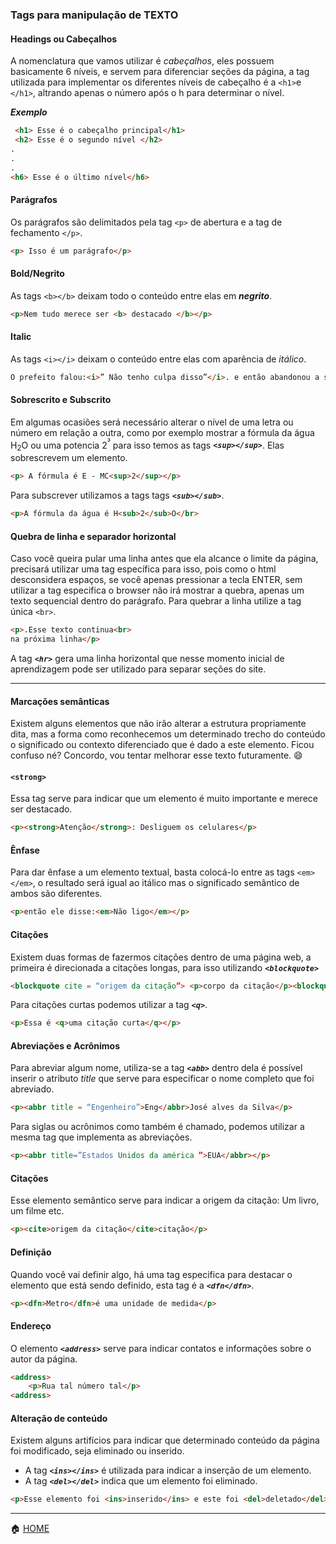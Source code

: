 ### Tags para manipulação de TEXTO
#### Headings ou Cabeçalhos
A nomenclatura que vamos utilizar é *cabeçalhos*, eles possuem basicamente 6 níveis, e servem para diferenciar seções da página, a tag utilizada 
para implementar os diferentes níveis de cabeçalho é a ```<h1>```e ```</h1>```, altrando apenas o número após o h para determinar o nível.


***Exemplo***
```html
 <h1> Esse é o cabeçalho principal</h1>
 <h2> Esse é o segundo nível </h2>
.
.
.
<h6> Esse é o último nível</h6>
```

#### Parágrafos
Os parágrafos são delimitados pela tag ```<p>``` de abertura e a tag de fechamento ```</p>```.
```html
<p> Isso é um parágrafo</p>
```

#### Bold/Negrito 
As tags ```<b></b>``` deixam todo o conteúdo entre elas em ***negrito***.
```html
<p>Nem tudo merece ser <b> destacado </b></p>
```

#### Italic 
As tags ```<i></i>``` deixam o conteúdo entre elas com  aparência de *itálico*.
```html
O prefeito falou:<i>” Não tenho culpa disso”</i>. e então abandonou a seção.
```
#### Sobrescrito e Subscrito

Em algumas ocasiões será necessário alterar o nível de uma letra ou número em relação a outra, como por exemplo mostrar a fórmula da água H<sub>2</sub>O ou uma potencia 2<sup>³</sup> para isso temos as tags ***```<sup></sup>```***. Elas sobrescrevem um elemento.
```html
<p> A fórmula é E - MC<sup>2</sup></p>
```
Para subscrever utilizamos a tags tags ***```<sub></sub>```***.
```html
<p>A fórmula da água é H<sub>2</sub>O</br>
```
#### Quebra de linha e separador horizontal
Caso você queira pular uma linha antes que ela alcance o limite da página, precisará utilizar uma tag específica para isso, pois como o html desconsidera espaços, se você apenas pressionar a tecla ENTER, sem utilizar a tag especifica o browser não irá mostrar a quebra, apenas um texto sequencial dentro do parágrafo. Para quebrar a linha utilize a tag única ```<br>```.
```html
<p>.Esse texto continua<br>
na próxima linha</p>
```
A tag  ***```<hr>```*** gera uma linha horizontal que nesse momento inicial de aprendizagem pode ser utilizado para separar seções do site. 
 ______ 


#### Marcações semânticas
Existem alguns elementos que não irão alterar a estrutura propriamente dita, mas a forma como reconhecemos um determinado trecho do conteúdo o significado ou contexto diferenciado que é dado a este elemento. Ficou confuso né? Concordo, vou tentar melhorar esse texto futuramente. :smile:

#### ```<strong>```
Essa tag serve para indicar que um elemento é muito importante e merece ser destacado.
```html
<p><strong>Atenção</strong>: Desliguem os celulares</p>
```

#### Ênfase
Para dar ênfase a um elemento textual, basta colocá-lo entre as tags ```<em></em>```, o resultado será igual ao itálico mas o significado semântico de ambos são diferentes.
```html
<p>então ele disse:<em>Não ligo</em></p>
```

#### Citações
Existem duas formas de fazermos citações dentro de uma página web, a primeira é direcionada a citações longas, para isso utilizando ***```<blockquote>```***
```html
<blockquote cite = “origem da citação”> <p>corpo da citação</p><blockquote>.
```

Para citações curtas podemos utilizar a tag ***```<q>```***.
```html
<p>Essa é <q>uma citação curta</q></p>
```
#### Abreviações e Acrônimos
Para abreviar algum nome, utiliza-se a tag ***```<abb>```*** dentro dela é possível inserir o atributo *title* que serve para especificar o nome completo  que foi abreviado.
```html
<p><abbr title = “Engenheiro”>Eng</abbr>José alves da Silva</p>
```
Para siglas ou acrônimos como também é chamado, podemos  utilizar a mesma tag que implementa as abreviações.
```html
<p><abbr title=”Estados Unidos da américa ”>EUA</abbr></p>
```
#### Citações
Esse elemento semântico serve para indicar a origem da citação: Um livro, um filme etc.
```html
<p><cite>origem da citação</cite>citação</p>
```
#### Definição
Quando você vai definir algo, há uma tag especifica para destacar o elemento que está sendo definido, esta tag é a ***```<dfn</dfn>```***.
```html
<p><dfn>Metro</dfn>é uma unidade de medida</p>
```
#### Endereço
O elemento ***```<address>```*** serve para indicar contatos e informações sobre o autor da página.
```html
<address>
    <p>Rua tal número tal</p>
<address>
```
#### Alteração de conteúdo

Existem alguns artifícios para indicar que determinado conteúdo da página foi modificado, seja eliminado ou inserido.

- A tag ***```<ins></ins>```*** é utilizada para indicar a inserção de um elemento.
- A tag ***```<del></del>```*** indica que um elemento foi eliminado.
```html
<p>Esse elemento foi <ins>inserido</ins> e este foi <del>deletado</del></p>
```

______

:house: [HOME](https://github.com/Evaldo-comp/Web/blob/master/README.md)
